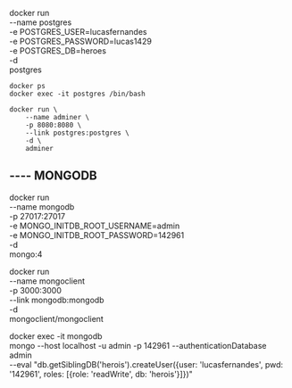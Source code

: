 docker run \
    --name postgres \
    -e POSTGRES_USER=lucasfernandes \
    -e POSTGRES_PASSWORD=lucas1429 \
    -e POSTGRES_DB=heroes \
    -d \
    postgres

    docker ps
    docker exec -it postgres /bin/bash

    docker run \
        --name adminer \
        -p 8080:8080 \
        --link postgres:postgres \
        -d \
        adminer

## ---- MONGODB
docker run \
    --name mongodb \
    -p 27017:27017 \
    -e MONGO_INITDB_ROOT_USERNAME=admin \
    -e MONGO_INITDB_ROOT_PASSWORD=142961 \
    -d \
    mongo:4

docker run \
    --name mongoclient \
    -p 3000:3000 \
    --link mongodb:mongodb \
    -d \
    mongoclient/mongoclient

docker exec -it mongodb \
    mongo --host localhost -u admin -p 142961 --authenticationDatabase admin \
    --eval "db.getSiblingDB('herois').createUser({user: 'lucasfernandes', pwd: '142961', roles: [{role: 'readWrite', db: 'herois'}]})"